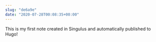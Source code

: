 ```yaml
---
slug: "de6a9e"
date: "2020-07-28T00:08:35+00:00"
---
```


This is my first note created in Singulus and automatically published to Hugo!
